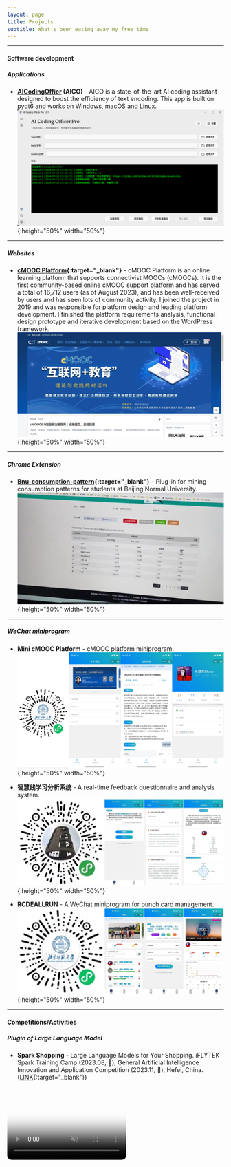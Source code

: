 ```yaml
---
layout: page
title: Projects
subtitle: What's been eating away my free time
---
```


------

#### **Software development**

##### **Applications**
* **[AICodingOffier](https://xiaojianjun.cn/aicodingofficer) (AICO)** - AICO is a state-of-the-art AI coding assistant designed to boost the efficiency of text encoding. This app is built on pyqt6 and works on Windows, macOS and Linux.  
![AICodingOffier](/assets/img/screenshot_2.png){:height="50%" width="50%"}  

------
##### **Websites**
* **[cMOOC Platform](https://cmooc.bnu.edu.cn){:target="_blank"}** - cMOOC Platform is an online learning platform that supports connectivist MOOCs (cMOOCs). It is the first community-based online cMOOC support platform and has served a total of 16,712 users (as of August 2023), and has been well-received by users and has seen lots of community activity. I joined the project in 2019 and was responsible for platform design and leading platform development. I finished the platform requirements analysis, functional design prototype and iterative development based on the WordPress framework.     
![cMOOCPlatform](/assets/img/photos/cmooc_platform.jpg){:height="50%" width="50%"} 

------
##### **Chrome Extension**
* **[Bnu-consumption-pattern](https://github.com/etShaw-zh/bnu-consumption-pattern){:target="_blank"}** - Plug-in for mining consumption patterns for students at Beijing Normal University.  
![Bnu-consumption-pattern](/assets/img/photos/Bnu-consuption-pattern.png){:height="50%" width="50%"}

------
##### **WeChat miniprogram**
* **Mini cMOOC Platform** - cMOOC platform miniprogram.  
![MinicMOOCPlatform](/assets/img/photos/minicmooc.jpg){:height="50%" width="50%"}

* **智慧线学习分析系统** - A real-time feedback questionnaire and analysis system.  
![LearningAnalysisSystem](/assets/img/photos/202001-learning-analysis-system-min.jpg){:height="50%" width="50%"}

* **RCDEALLRUN** - A WeChat miniprogram for punch card management.  
![RCDERUN](/assets/img/photos/201912-rcderun-min.jpg){:height="50%" width="50%"}


------
#### **Competitions/Activities** 

##### **Plugin of Large Language Model**

* **Spark Shopping** - Large Language Models for Your Shopping. iFLYTEK Spark Training Camp (2023.08, 🥉), General Artificial Intelligence Innovation and Application Competition (2023.11, 🥉), Hefei, China. ([LINK](https://mp.weixin.qq.com/s/IGBmPkI9BBRgLGWiW0jFCQ){:target="_blank"})
<div class="video-container">
<video controls muted playsinline poster="/assets/img/photos/2024/08/sparkshopping-cover.png">
  <source src="/assets/img/photos/2024/08/sparkshopping-demo.mp4" type="video/mp4">
  Your browser does not support the video tag.
</video>
</div>

<style>
/* CSS样式 */
.video-container {
  position: relative;
  padding-bottom: 56.25%; /* 16:9 的纵横比 */
  padding-top: 25px;
  height: 0;
  overflow: hidden; /* 确保圆角效果不超出容器 */
}
.video-container video {
  position: absolute;
  top: 0;
  left: 0;
  width: 55%;
  height: 55%;
  border-radius: 10px; /* 添加圆角 */
}
</style>

